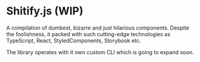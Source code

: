 # Shitify.js (WIP)

A compilation of dumbest, bizarre and just hilarious components. Despite the foolishness, it packed
with such cutting-edge technologies as TypeScript, React, StyledComponents, Storybook etc.

The library operates with it own custom CLI which is going to expand soon.

